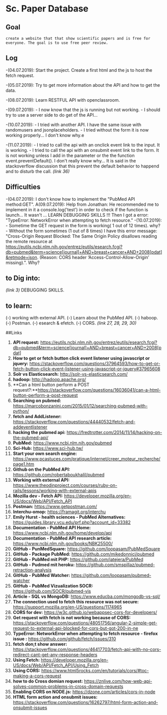 # Sc. Paper Database

## Goal
	create a website that that show scientific papers and is free for everyone. The goal is to use free peer review.

## Log
-(04.07.2019): Start the project.
	Create a first html and the js to host the fetch request.

-(05.07.2019): Try to get more information about the API and how to get the data.

-(08.07.2019): Learn RESTFUL API with openclassroom. 

-(09.07.2019): 	- I now know that the js is running but not working.
		- I should try to use a server side to do get of the API...

-(10.07.2019): 	- I tried with another API. I have the same issue with randomusers and jsonplaceholders.
		- I tried without the form it is now working properly... I don't know why.e 

-(11.07.2019):	- I tried to call the api with an onclick event link to the input. It is working.
		- I tried to call the api with an onsubmit event link to the form. It is not working unless I add in the parameter or the the function event.preventDefault(). I don't really know why... It is said in the stackoverflow discussion that this prevent the default behavior to happend and to disturb the call. _(link 36)_ 
 

## Difficulties
-(04.07.2019): I don't know how to implement the "PubMed API method:GET".
	A(09.07.2019): Help from Jonathan: He recommended me to implement in it a console.log('test') in order to check if the function is launch... It wasn't ... 
LEARN DEBUGGING SKILLS !!! Then I got a error: "TypeError: NetworkError when attempting to fetch resource."
-(10.07.2019): 	- Sometime the GET request in the form is working( 1 out of 12 times). why?
		- Without the form sometimes (1 out of 8 times) I have this error message: "Cross-Origin Request Blocked: The Same Origin Policy disallows reading the remote resource at https://eutils.ncbi.nlm.nih.gov/entrez/eutils/esearch.fcgi?db=pubmed&term=science[journal]+AND+breast+cancer+AND+2008[pdat]&retmode=json. (Reason: CORS header ‘Access-Control-Allow-Origin’ missing).". Why?
## to Dig into:
_(link 3)_
DEBUGGING SKILLS.
## to learn:
(-) working with external API.
(-) Learn about the PubMed API.
(-) haboop.
(-) Postman.
(-) esearch & efetch.
(-) CORS. _(link 27, 28, 29, 30)_

##Links
1. **API request:** https://eutils.ncbi.nlm.nih.gov/entrez/eutils/esearch.fcgi?db=pubmed&term=science[journal]+AND+breast+cancer+AND+2008[pdat]
2. **How to get or fetch button click event listener using javascript or jquery:** https://stackoverflow.com/questions/37964593/how-to-get-or-fetch-button-click-event-listener-using-javascript-or-jquery#37965608
3. **Solr vs Elasticsearch:** http://solr-vs-elasticsearch.com/
4. **hadoop:** http://hadoop.apache.org/
5. **Can a html button perform a POST request?:**https://stackoverflow.com/questions/16036041/can-a-html-button-perform-a-post-request
6. **Searching on pubmed:** https://marcobonzanini.com/2015/01/12/searching-pubmed-with-python/
7. **fetch and AddListener:** https://stackoverflow.com/questions/44440532/fetch-and-addeventlistener
8. **hacking the pubmed api:** https://fredtrotter.com/2014/11/14/hacking-on-the-pubmed-api/
9. **PubMed:** https://www.ncbi.nlm.nih.gov/pubmed
10. **Sci-Hub:** https://www.sci-hub.tw/
11. **Start your own search engine:** https://www.pcastuces.com/pratique/internet/creer_moteur_recherche/page1.htm
12. **Github on the PubMed API:** https://github.com/robertaboukhalil/pubmed
13. **Working with external API:** https://www.theodinproject.com/courses/ruby-on-rails/lessons/working-with-external-apis
14. **Mozilla dev - Fetch API:** https://developer.mozilla.org/en-US/docs/Web/API/Fetch_API
15. **Postman:** https://www.getpostman.com/
16. **Interchu-omop:** https://framagit.org/interchu
17. **Emily Hurst - health sciences - PubMed Alternatives:** https://guides.library.vcu.edu/prf.php?account_id=33382
18. **Documentation - PubMed API Home:** https://www.ncbi.nlm.nih.gov/home/develop/api
19. **Documentation - PubMed API research article:** https://www.ncbi.nlm.nih.gov/books/NBK25500/
20. **GitHub - PunMedSquare:** https://github.com/loopasam/PubMedSquare
21. **GitHub - Package PubMed:** https://github.com/mikedonnici/pubmed
22. **GitHub - PubMed mit PHP:** https://github.com/jatejera/PubMed
23. **GitHub - Pudmed mit heroku:** https://github.com/smspillaz/pubmed-retraction-analysis
24. **GitHub - PubMed Watcher:** https://github.com/loopasam/pubmed-watcher
25. **GitHub - PubMed Vizualization SOCR:** https://github.com/SOCR/pubmed-vis
26. **Article - SQL vs MongoDB:** https://www.educba.com/mongodb-vs-sql/
27. **The connection used to fetch this resource was not secure:** https://support.mozilla.org/en-US/questions/1174965
28. **CORS for dev:** https://w3c.github.io/webappsec-cors-for-developers/
29. **Get request with fetch is not working because of CORS:** https://stackoverflow.com/questions/48051756/angular-2-simple-get-request-to-external-api-blocked-for-cors-but-got-200-in-ne
30. **TypeError: NetworkError when attempting to fetch resource - firefox issue :** https://github.com/github/fetch/issues/310
31. **fetch don;t show answer:** https://stackoverflow.com/questions/46417703/fetch-api-with-no-cors-redirect-cant-get-any-response-headers
32. **Using Fetch:** https://developer.mozilla.org/en-US/docs/Web/API/Fetch_API/Using_Fetch
33. **Using CORS:** https://www.html5rocks.com/en/tutorials/cors/#toc-making-a-cors-request
34. **how to do Cross domian request:** https://znlive.com/how-web-api-solves-common-problems-in-cross-domain-requests
35. **Enabling CORS on NODE.js:** https://dzone.com/articles/cors-in-node
36. **HTML form action and onsubmit issues:** https://stackoverflow.com/questions/16262797/html-form-action-and-onsubmit-issues

